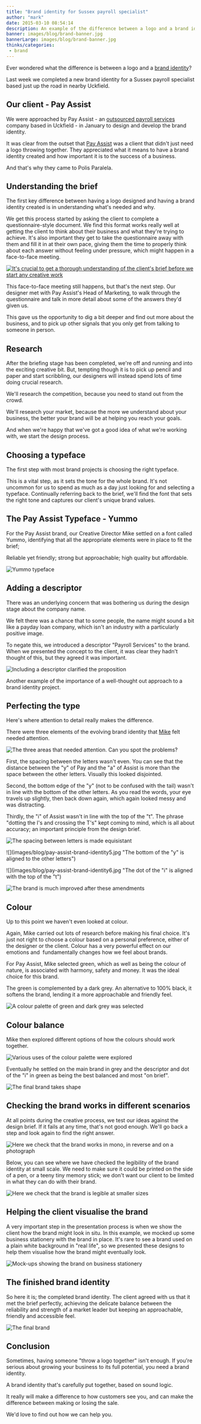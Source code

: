 ```yaml
---
title: "Brand identity for Sussex payroll specialist"
author: "mark"
date: 2015-03-10 08:54:14
description: An example of the difference between a logo and a brand identity, and why you need the latter.
banner: images/blog/brand-banner.jpg
bannerLarge: images/blog/brand-banner.jpg
thinks/categories: 
 - brand
---
```


Ever wondered what the difference is between a logo and a [brand identity](/creates/brand/)?

Last week we completed a new brand identity for a Sussex payroll specialist based just up the road in nearby Uckfield.

## Our client - Pay Assist

We were approached by Pay Assist - an [outsourced payroll services](http://www.pay-assist.co.uk/payroll-services/) company based in Uckfield - in January to design and develop the brand identity.

It was clear from the outset that [Pay Assist](http://www.polisparalela.co.uk/created/pay-assist/) was a client that didn't just need a logo throwing together. They appreciated what it means to have a brand identity created and how important it is to the success of a business.

And that's why they came to Polis Paralela.

## Understanding the brief

The first key difference between having a logo designed and having a brand identity created is in understanding what's needed and why.

We get this process started by asking the client to complete a questionnaire-style document. We find this format works really well at getting the client to think about their business and what they're trying to achieve. It's also important they get to take the questionnaire away with them and fill it in at their own pace, giving them the time to properly think about each answer without feeling under pressure, which might happen in a face-to-face meeting.

[![](images/blog/mike-researching.jpg "It's crucial to get a thorough understanding of the client's brief before we start any creative work")](images/blog/mike-researching.jpg)

This face-to-face meeting still happens, but that's the next step. Our designer met with Pay Assist's Head of Marketing, to walk through the questionnaire and talk in more detail about some of the answers they'd given us.

This gave us the opportunity to dig a bit deeper and find out more about the business, and to pick up other signals that you only get from talking to someone in person.

## Research

After the briefing stage has been completed, we're off and running and into the exciting creative bit. But, tempting though it is to pick up pencil and paper and start scribbling, our designers will instead spend lots of time doing crucial research.

We'll research the competition, because you need to stand out from the crowd.

We'll research your market, because the more we understand about your business, the better your brand will be at helping you reach your goals.

And when we're happy that we've got a good idea of what we're working with, we start the design process.

## Choosing a typeface

The first step with most brand projects is choosing the right typeface.

This is a vital step, as it sets the tone for the whole brand. It's not uncommon for us to spend as much as a day just looking for and selecting a typeface. Continually referring back to the brief, we'll find the font that sets the right tone and captures our client's unique brand values.

## The Pay Assist Typeface - Yummo

For the Pay Assist brand, our Creative Director Mike settled on a font called Yummo, identifying that all the appropriate elements were in place to fit the brief;

Reliable yet friendly; strong but approachable; high quality but affordable.

![](images/blog/pay-assist-brand-identity1.jpg "Yummo typeface")

## Adding a descriptor

There was an underlying concern that was bothering us during the design stage about the company name.

We felt there was a chance that to some people, the name might sound a bit like a payday loan company, which isn't an industry with a particularly positive image.

To negate this, we introduced a descriptor "Payroll Services" to the brand. When we presented the concept to the client, it was clear they hadn't thought of this, but they agreed it was important.

![](images/blog/pay-assist-brand-identity2.jpg "Including a descriptor clarified the proposition")

Another example of the importance of a well-thought out approach to a brand identity project.

## Perfecting the type

Here's where attention to detail really makes the difference.

There were three elements of the evolving brand identity that [Mike](/is/mike-vine/) felt needed attention.

![](images/blog/pay-assist-brand-identity3.jpg "The three areas that needed attention. Can you spot the problems?")

First, the spacing between the letters wasn't even. You can see that the distance between the "y" of Pay and the "a" of Assist is more than the space between the other letters. Visually this looked disjointed.

Second, the bottom edge of the "y" (not to be confused with the tail) wasn't in line with the bottom of the other letters. As you read the words, your eye travels up slightly, then back down again, which again looked messy and was distracting.

Thirdly, the "i" of Assist wasn't in line with the top of the "t". The phrase "dotting the I's and crossing the T's" kept coming to mind, which is all about accuracy; an important principle from the design brief.

![](images/blog/pay-assist-brand-identity4.jpg "The spacing between letters is made equisistant")

![](images/blog/pay-assist-brand-identity5.jpg "The bottom of the "y" is aligned to the other letters")

![](images/blog/pay-assist-brand-identity6.jpg "The dot of the "i" is aligned with the top of the "t")

![](images/blog/pay-assist-brand-identity8.jpg "The brand is much improved after these amendments")

## Colour

Up to this point we haven't even looked at colour.

Again, Mike carried out lots of research before making his final choice. It's just not right to choose a colour based on a personal preference, either of the designer or the client. Colour has a very powerful effect on our emotions and  fundamentally changes how we feel about brands.

For Pay Assist, Mike selected green, which as well as being the colour of nature, is associated with harmony, safety and money. It was the ideal choice for this brand.

The green is complemented by a dark grey. An alternative to 100% black, it softens the brand, lending it a more approachable and friendly feel.

![](images/blog/pay-assist-brand-identity9.jpg "A colour palette of green and dark grey was selected")

## Colour balance

Mike then explored different options of how the colours should work together.

![](images/blog/pay-assist-brand-identity101.jpg "Various uses of the colour palette were explored")

Eventually he settled on the main brand in grey and the descriptor and dot of the "i" in green as being the best balanced and most "on brief".

![](images/blog/pay-assist-brand-identity11.jpg "The final brand takes shape")

## Checking the brand works in different scenarios

At all points during the creative process, we test our ideas against the design brief. If it fails at any time, that's not good enough. We'll go back a step and look again to find the right answer.

![](images/blog/pay-assist-brand-identity12.jpg "Here we check that the brand works in mono, in reverse and on a photograph")

Below, you can see where we have checked the legibility of the brand identity at small scale. We need to make sure it could be printed on the side of a pen, or a teeny tiny memory stick; we don't want our client to be limited in what they can do with their brand.

![](images/blog/pay-assist-brand-identity13.jpg "Here we check that the brand is legible at smaller sizes")

## Helping the client visualise the brand

A very important step in the presentation process is when we show the client how the brand might look in situ. In this example, we mocked up some business stationery with the brand in place. It's rare to see a brand used on a plain white background in "real life", so we presented these designs to help them visualise how the brand might eventually look.

![](images/blog/pay-assist-brand-identity14.jpg "Mock-ups showing the brand on business stationery")

## The finished brand identity

So here it is; the completed brand identity. The client agreed with us that it met the brief perfectly, achieving the delicate balance between the reliability and strength of a market leader but keeping an approachable, friendly and accessible feel.

![](images/blog/pay-assist-brand-identity11.jpg "The final brand")

## Conclusion

Sometimes, having someone "throw a logo together" isn't enough. If you're serious about growing your business to its full potential, you need a brand identity.

A brand identity that's carefully put together, based on sound logic.

It really will make a difference to how customers see you, and can make the difference between making or losing the sale.

We'd love to find out how we can help you.


